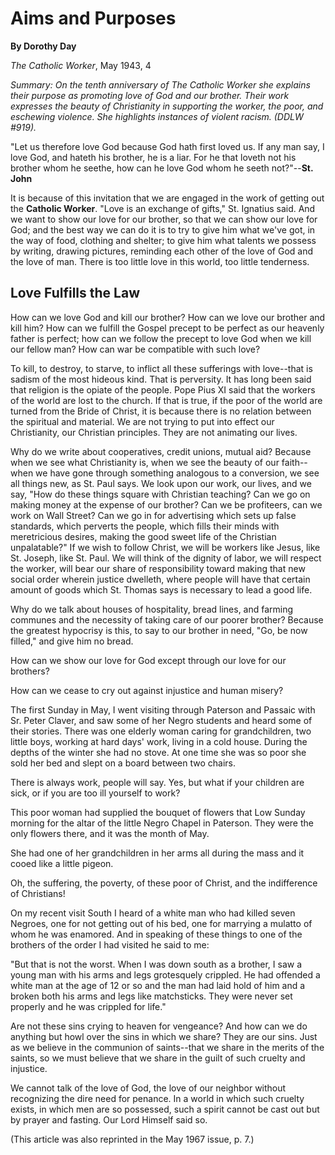 Aims and Purposes
=================

**By Dorothy Day**

*The Catholic Worker*, May 1943, 4

*Summary: On the tenth anniversary of The Catholic Worker she explains
their purpose as promoting love of God and our brother. Their work
expresses the beauty of Christianity in supporting the worker, the poor,
and eschewing violence. She highlights instances of violent racism.
(DDLW \#919).*

"Let us therefore love God because God hath first loved us. If any man
say, I love God, and hateth his brother, he is a liar. For he that
loveth not his brother whom he seethe, how can he love God whom he seeth
not?"--**St. John**

It is because of this invitation that we are engaged in the work of
getting out the **Catholic Worker**. "Love is an exchange of gifts," St.
Ignatius said. And we want to show our love for our brother, so that we
can show our love for God; and the best way we can do it is to try to
give him what we've got, in the way of food, clothing and shelter; to
give him what talents we possess by writing, drawing pictures, reminding
each other of the love of God and the love of man. There is too little
love in this world, too little tenderness.

Love Fulfills the Law
---------------------

How can we love God and kill our brother? How can we love our brother
and kill him? How can we fulfill the Gospel precept to be perfect as our
heavenly father is perfect; how can we follow the precept to love God
when we kill our fellow man? How can war be compatible with such love?

To kill, to destroy, to starve, to inflict all these sufferings with
love--that is sadism of the most hideous kind. That is perversity. It
has long been said that religion is the opiate of the people. Pope Pius
XI said that the workers of the world are lost to the church. If that is
true, if the poor of the world are turned from the Bride of Christ, it
is because there is no relation between the spiritual and material. We
are not trying to put into effect our Christianity, our Christian
principles. They are not animating our lives.

Why do we write about cooperatives, credit unions, mutual aid? Because
when we see what Christianity is, when we see the beauty of our
faith--when we have gone through something analogous to a conversion, we
see all things new, as St. Paul says. We look upon our work, our lives,
and we say, "How do these things square with Christian teaching? Can we
go on making money at the expense of our brother? Can we be profiteers,
can we work on Wall Street? Can we go in for advertising which sets up
false standards, which perverts the people, which fills their minds with
meretricious desires, making the good sweet life of the Christian
unpalatable?" If we wish to follow Christ, we will be workers like
Jesus, like St. Joseph, like St. Paul. We will think of the dignity of
labor, we will respect the worker, will bear our share of responsibility
toward making that new social order wherein justice dwelleth, where
people will have that certain amount of goods which St. Thomas says is
necessary to lead a good life.

Why do we talk about houses of hospitality, bread lines, and farming
communes and the necessity of taking care of our poorer brother? Because
the greatest hypocrisy is this, to say to our brother in need, "Go, be
now filled," and give him no bread.

How can we show our love for God except through our love for our
brothers?

How can we cease to cry out against injustice and human misery?

The first Sunday in May, I went visiting through Paterson and Passaic
with Sr. Peter Claver, and saw some of her Negro students and heard some
of their stories. There was one elderly woman caring for grandchildren,
two little boys, working at hard days' work, living in a cold house.
During the depths of the winter she had no stove. At one time she was so
poor she sold her bed and slept on a board between two chairs.

There is always work, people will say. Yes, but what if your children
are sick, or if you are too ill yourself to work?

This poor woman had supplied the bouquet of flowers that Low Sunday
morning for the altar of the little Negro Chapel in Paterson. They were
the only flowers there, and it was the month of May.

She had one of her grandchildren in her arms all during the mass and it
cooed like a little pigeon.

Oh, the suffering, the poverty, of these poor of Christ, and the
indifference of Christians!

On my recent visit South I heard of a white man who had killed seven
Negroes, one for not getting out of his bed, one for marrying a mulatto
of whom he was enamored. And in speaking of these things to one of the
brothers of the order I had visited he said to me:

"But that is not the worst. When I was down south as a brother, I saw a
young man with his arms and legs grotesquely crippled. He had offended a
white man at the age of 12 or so and the man had laid hold of him and a
broken both his arms and legs like matchsticks. They were never set
properly and he was crippled for life."

Are not these sins crying to heaven for vengeance? And how can we do
anything but howl over the sins in which we share? They are our sins.
Just as we believe in the communion of saints--that we share in the
merits of the saints, so we must believe that we share in the guilt of
such cruelty and injustice.

We cannot talk of the love of God, the love of our neighbor without
recognizing the dire need for penance. In a world in which such cruelty
exists, in which men are so possessed, such a spirit cannot be cast out
but by prayer and fasting. Our Lord Himself said so.

(This article was also reprinted in the May 1967 issue, p. 7.)
